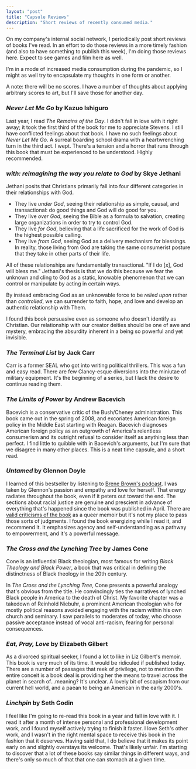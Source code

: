 ```yaml
---
layout: "post"
title: "Capsule Reviews"
description: "Short reviews of recently consumed media."
---
```


On my company's internal social network, I periodically post short reviews of books I've read. In an effort to do those reviews in a more timely fashion (and also to have something to publish this week), I'm doing those reviews here. Expect to see games and film here as well.

I'm in a mode of increased media consumption during the pandemic, so I might as well try to encapsulate my thoughts in one form or another.

A note: there will be no scores. I have a number of thoughts about applying arbitrary scores to art, but I'll save those for another day.

### *Never Let Me Go* by Kazuo Ishiguro

Last year, I read *The Remains of the Day*. I didn't fall in love with it right away; it took the first third of the book for me to appreciate Stevens. I still have conflicted feelings about that book. I have no such feelings about *Never Let Me Go*. A surreal boarding school drama with a heartwrenching turn in the third act. I wept. There's a tension and a horror that runs through this book that must be experienced to be understood. Highly recommended.

### *with: reimagining the way you relate to God* by Skye Jethani

Jethani posits that Christians primarily fall into four different categories in their relationships with God. 
- They live *under God*, seeing their relationship as simple, causal, and transactional: do good things and God will do good for you. 
- They live *over God*, seeing the Bible as a formula to salvation, creating large organizations in order to try to control God. 
- They live *for God*, believing that a life sacrificed for the work of God is the highest possible calling.
- They live *from God*, seeing God as a delivery mechanism for blessings. In reality, those living from God are taking the same consumerist posture that they take in other parts of their life.

All of these relationships are fundamentally transactional. "If I do [x], God will bless me." Jethani's thesis is that we do this because we fear the unknown and cling to God as a static, knowable phenomenon that we can control or manipulate by acting in certain ways.

By instead embracing God as an unknowable force to be *relied upon* rather than *controlled*, we can surrender to faith, hope, and love and develop an authentic relationship with Them.

I found this book persuasive even as someone who doesn't identify as Christian. Our relationship with our creator deities should be one of awe and mystery, embracing the absurdity inherent in a being so powerful and yet invisible.

### *The Terminal List* by Jack Carr

Carr is a former SEAL who got into writing political thrillers. This was a fun and easy read. There are few Clancy-esque diversions into the miniutae of military equipment. It's the beginning of a series, but I lack the desire to continue reading them.

### *The Limits of Power* by Andrew Bacevich

Bacevich is a conservative critic of the Bush/Cheney administration. This book came out in the spring of 2008, and excoriates American foreign policy in the Middle East starting with Reagan. Bacevich diagnoses American foreign policy as an outgrowth of America's relentless consumerism and its outright refusal to consider itself as anything less than perfect. I find little to quibble with in Bacevich's arguments, but I'm sure that we disagree in many other places. This is a neat time capsule, and a short read.

### *Untamed* by Glennon Doyle

I learned of this bestseller by listening to [Brene Brown's podcast](https://brenebrown.com/podcast/glennon-doyle-brene-on-untamed/). I was taken by Glennon's passion and empathy and love for herself. That energy radiates throughout the book, even if it peters out toward the end. The sections about racial justice are genuine and prescient in advance of everything that's happened since the book was published in April. There are [valid criticisms of the book](https://www.seattletimes.com/entertainment/books/is-glennon-doyles-new-memoir-untamed-inspirational-or-heavy-handed/) as a queer memoir but it's not my place to pass those sorts of judgments. I found the book energizing while I read it, and recommend it. It emphasizes agency and self-understanding as a pathway to empowerment, and it's a powerful message.

### *The Cross and the Lynching Tree* by James Cone

Cone is an influential Black theologian, most famous for writing *Black Theology and Black Power*, a book that was critical in defining the distinctness of Black theology in the 20th century.

In *The Cross and the Lynching Tree*, Cone presents a powerful analogy that's obvious from the title. He convincingly ties the narratives of lynched Black people in America to the death of Christ. My favorite chapter was a takedown of Reinhold Niebuhr, a prominent American theologian who for mostly political reasons avoided engaging with the racism within his own church and seminary. I saw parallels to moderates of today, who choose passive acceptance instead of vocal anti-racism, fearing for personal consequences.

### *Eat, Pray, Love* by Elizabeth Gilbert

As a divorced spiritual seeker, I found a lot to like in Liz Gilbert's memoir. This book is very much of its time. It would be ridiculed if published today. There are a number of passages that reek of privilege, not to mention the entire conceit is a book deal is providing her the means to travel across the planet in search of...meaning? It's unclear. A lovely bit of escapism from our current hell world, and a paean to being an American in the early 2000's.

### *Linchpin* by Seth Godin

I feel like I'm going to re-read this book in a year and fall in love with it. I read it after a month of intense personal and professional development work, and I found myself actively trying to finish it faster. I love Seth's other work, and I wasn't in the right mental space to receive this book in the fashion that it deserves. Having said that, I do believe that it makes its point early on and slightly overstays its welcome. That's likely unfair. I'm starting to discover that a lot of these books say similar things in different ways, and there's only so much of that that one can stomach at a given time.